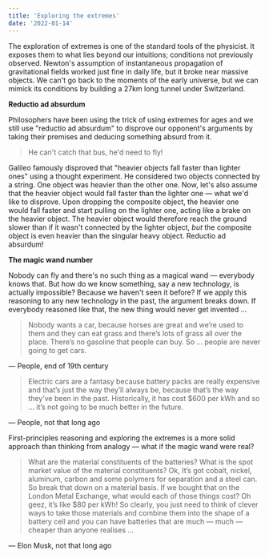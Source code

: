 ```yaml
---
title: 'Exploring the extremes'
date: '2022-01-14'
---
```


The exploration of extremes is one of the standard tools of the physicist. It exposes them to what lies beyond our intuitions; conditions not previously observed. Newton's assumption of instantaneous propagation of gravitational fields worked just fine in daily life, but it broke near massive objects. We can't go back to the moments of the early universe, but we can mimick its conditions by building a 27km long tunnel under Switzerland.

**Reductio ad absurdum**

Philosophers have been using the trick of using extremes for ages and we still use "reductio ad absurdum" to disprove our opponent's arguments by taking their premises and deducing something absurd from it.

> He can't catch that bus, he'd need to fly!

Galileo famously disproved that "heavier objects fall faster than lighter ones" using a thought experiment. He considered two objects connected by a string. One object was heavier than the other one. Now, let's also assume that the heavier object would fall faster than the lighter one — what we'd like to disprove. Upon dropping the composite object, the heavier one would fall faster and start pulling on the lighter one, acting like a brake on the heavier object. The heavier object would therefore reach the ground slower than if it wasn't connected by the lighter object, *but* the composite object is even heavier than the singular heavy object. Reductio ad absurdum!

**The magic wand number**

Nobody can fly and there's no such thing as a magical wand — everybody knows that. But how do we know something, say a new technology, is actually impossible? Because we haven't seen it before? If we apply this reasoning to any new technology in the past, the argument breaks down. If everybody reasoned like that, the new thing would never get invented …

> Nobody wants a car, because horses are great and we’re used to them and they can eat grass and there’s lots of grass all over the place. There’s no gasoline that people can buy. So … people are never going to get cars. 

— People, end of 19th century

> Electric cars are a fantasy because battery packs are really expensive and that’s just the way they’ll always be, because that’s the way they’ve been in the past. Historically, it has cost $600 per kWh and so … it’s not going to be much better in the future.

— People, not that long ago

First-principles reasoning and exploring the extremes is a more solid approach than thinking from analogy — what if the magic wand were real?

>What are the material constituents of the batteries? What is the spot market value of the material constituents? Ok, It’s got cobalt, nickel, aluminum, carbon and some polymers for separation and a steel can. So break that down on a material basis. If we bought that on the London Metal Exchange, what would each of those things cost? Oh geez, it’s like $80 per kWh! So clearly, you just need to think of clever ways to take those materials and combine them into the shape of a battery cell and you can have batteries that are much — much — cheaper than anyone realises …

— Elon Musk, not that long ago